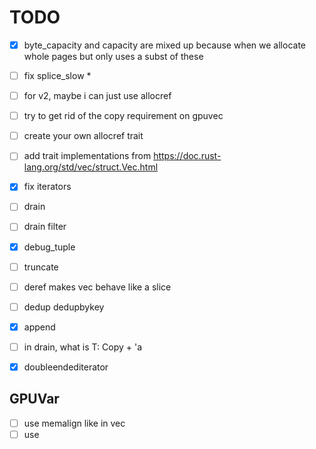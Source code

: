 # TODO

* [x] byte_capacity and capacity are mixed up because when we allocate whole pages but only uses a subst of these
* [ ] fix splice_slow
    * 
* [ ] for v2, maybe i can just use allocref
* [ ] try to get rid of the copy requirement on gpuvec

* [ ] create your own allocref trait
* [ ] add trait implementations from https://doc.rust-lang.org/std/vec/struct.Vec.html
* [x] fix iterators
* [ ] drain
* [ ] drain filter

* [x] debug_tuple
* [ ] truncate

* [ ] deref makes vec behave like a slice
* [ ] dedup dedupbykey
* [x] append
* [ ] in drain, what is T: Copy + 'a
* [x] doubleendediterator

## GPUVar
* [ ] use memalign like in vec
* [ ] use 
